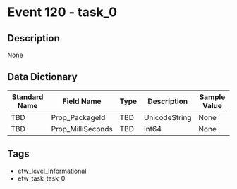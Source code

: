# Event 120 - task_0

## Description
None

## Data Dictionary
|Standard Name|Field Name|Type|Description|Sample Value|
|---|---|---|---|---|
|TBD|Prop_PackageId|TBD|UnicodeString|None|None|
|TBD|Prop_MilliSeconds|TBD|Int64|None|None|

## Tags
* etw_level_Informational
* etw_task_task_0
